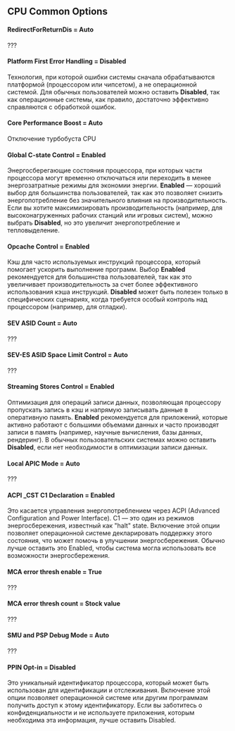 ## CPU Common Options
#### RedirectForReturnDis = Auto
???
#### Platform First Error Handling = Disabled
Технология, при которой ошибки системы сначала обрабатываются платформой (процессором или чипсетом), а не операционной системой.
Для обычных пользователей можно оставить **Disabled**, так как операционные системы, как правило, достаточно эффективно справляются с обработкой ошибок.
#### Core Performance Boost = Auto
Отключение турбобуста CPU
#### Global C-state Control = Enabled
Энергосберегающие состояния процессора, при которых части процессора могут временно отключаться или переходить в менее энергозатратные режимы для экономии энергии.
**Enabled** — хороший выбор для большинства пользователей, так как это позволяет снизить энергопотребление без значительного влияния на производительность. Если вы хотите максимизировать производительность (например, для высоконагруженных рабочих станций или игровых систем), можно выбрать **Disabled**, но это увеличит энергопотребление и тепловыделение.
#### Opcache Control = Enabled
Кэш для часто используемых инструкций процессора, который помогает ускорить выполнение программ.
Выбор **Enabled** рекомендуется для большинства пользователей, так как это увеличивает производительность за счет более эффективного использования кэша инструкций. **Disabled** может быть полезен только в специфических сценариях, когда требуется особый контроль над процессором (например, для отладки).
#### SEV ASID Count = Auto
???
#### SEV-ES ASID Space Limit Control = Auto
???
#### Streaming Stores Control = Enabled
Оптимизация для операций записи данных, позволяющая процессору пропускать запись в кэш и напрямую записывать данные в оперативную память.
**Enabled** рекомендуется для приложений, которые активно работают с большими объемами данных и часто производят записи в память (например, научные вычисления, базы данных, рендеринг). В обычных пользовательских системах можно оставить **Disabled**, если нет необходимости в оптимизации записи данных.
#### Local APIC Mode = Auto
???
#### ACPI _CST C1 Declaration = Enabled
Это касается управления энергопотреблением через ACPI (Advanced Configuration and Power Interface). C1 — это один из режимов энергосбережения, известный как "halt" state. Включение этой опции позволяет операционной системе декларировать поддержку этого состояния, что может помочь в улучшении энергосбережения. Обычно лучше оставить это Enabled, чтобы система могла использовать все возможности энергосбережения.
#### MCA error thresh enable = True
???
#### MCA error thresh count = Stock value
???
#### SMU and PSP Debug Mode = Auto
???
#### PPIN Opt-in = Disabled
Это уникальный идентификатор процессора, который может быть использован для идентификации и отслеживания. Включение этой опции позволяет операционной системе или другим программам получить доступ к этому идентификатору. Если вы заботитесь о конфиденциальности и не используете приложения, которым необходима эта информация, лучше оставить Disabled.